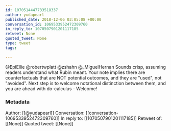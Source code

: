 ```yaml
---
id: 1070514447733518337
author: yudapearl
published_date: 2018-12-06 03:05:08 +00:00
conversation_id: 1069533952472309760
in_reply_to: 1070507901201117185
retweet: None
quoted_tweet: None
type: tweet
tags:

---
```


@EpiEllie @robertwplatt @zshahn @_MiguelHernan Sounds crisp, assuming readers understand what Rubin meant. Your note implies there are counterfactuals that are NOT potential outcomes, and they are "used", not "avoided". Next step is to welcome notational distinction between them, and you are ahead with do-calculus - Welcome!

### Metadata

Author: [[@yudapearl]]
Conversation: [[conversation-1069533952472309760]]
In reply to: [[1070507901201117185]]
Retweet of: [[None]]
Quoted tweet: [[None]]
